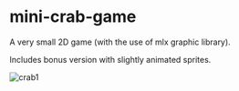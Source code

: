 # mini-crab-game
A very small 2D game (with the use of mlx graphic library).

Includes bonus version with slightly animated sprites.

![crab1](https://user-images.githubusercontent.com/75734396/137110329-b610b194-26be-48c1-ad3a-048c98dab67f.jpg)
